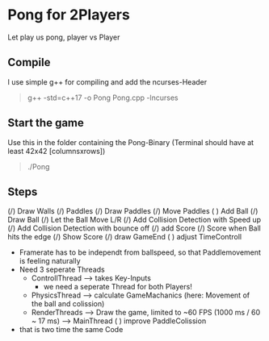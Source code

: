 # Pong for 2Players
Let play us pong, player vs Player

## Compile
I use simple g++ for compiling and add the ncurses-Header
> g++ -std=c++17 -o Pong Pong.cpp -lncurses

## Start the game
Use this in the folder containing the Pong-Binary (Terminal should have at least 42x42 [columnsxrows])
> ./Pong 

## Steps
(/) Draw Walls
(/) Paddles
  (/) Draw Paddles
  (/) Move Paddles
( ) Add Ball
  (/) Draw Ball
  (/) Let the Ball Move L/R
  (/) Add Collision Detection with Speed up
  (/) Add Collision Detection with bounce off
(/) add Score
  (/) Score when Ball hits the edge
  (/) Show Score
(/) draw GameEnd
( ) adjust TimeControll
  * Framerate has to be independt from ballspeed, so that Paddlemovement is feeling naturally
  * Need 3 seperate Threads
    * ControllThread --> takes Key-Inputs
      * we need a seperate Thread for both Players!
    * PhysicsThread --> calculate GameMachanics (here: Movement of the ball and colission)
    * RenderThreads --> Draw the game, limited to ~60 FPS (1000 ms / 60 ~ 17 ms) --> MainThread
( ) improve PaddleColission
  * that is two time the same Code